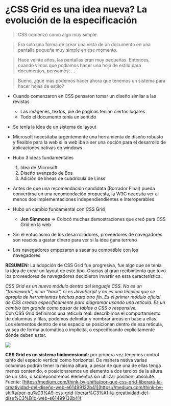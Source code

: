 # ¿CSS Grid es una idea nueva? La evolución de la especificación

> CSS comenzó como algo muy simple.

> Era solo una forma de crear una vista de un documento en una pantalla pequeña muy simple en ese momento.

> Hace veinte años, las pantallas eran muy pequeñas. Entonces, cuando vimos que podíamos hacer una hoja de estilo para documentos, pensamos: …

> Bueno, ¿qué más podemos hacer ahora que tenemos un sistema para hacer hojas de estilo?

-   Cuando comenzaron en CSS pensaron tomar un diseño similar a las revistas
    
    -   Las imágenes, textos, pie de páginas tenían ciertos lugares
    -   Todo el documento tenía un sentido
-   Se tenía la idea de un sistema de layout
    
-   Microsoft necesitaba urgentemente una herramienta de diseño robusto y flexible para la web si la web iba a ser una opción para el desarrollo de aplicaciones nativas en windows
    
-   Hubo 3 ideas fundamentales
    
    1.  Idea de Microsoft
    2.  Diseño avanzado de Bos
    3.  Adición de líneas de cuadricula de Linss
-   Antes de que una recomendación candidata (Borrador Final) pueda convertirse en una recomendación propuesta, la W3C necesita ver al menos dos implementaciones independiendientes e interoperables
    
-   Hubo un cambio fundamental con CSS Grid
    
    -   **Jen Simmons** ⇒ Colocó muchas demostraciones que creó para CSS Grid en la web
-   Sin el entusiasmo de los desarrolladores, proveedores de navegadores son reacios a gastar dinero para ver si la idea gana terreno
    
-   Los navegadores empezaron a sacar su compatible con los navegadores
    

**RESUMEN:** La adopción de CSS Grid fue progresiva, fue algo que se tenía la idea de crear un layout de este tipo. Gracias al gran recibimiento que tuvo los proveedores de navegadores decidieron invertir en esta característica.


_CSS Grid es un nuevo módulo dentro del lenguaje CSS. No es un “framework”, ni un “hack”, ni es JavaScript y no es una técnica que se apropia de herramientas hechas para otro fin. Es el primer módulo oficial de CSS creado específicamente para diagramar usando una retícula. Es un cambio tan grande como pasar de tablas a CSS o responsive._  
Con CSS Grid definimos una retícula real: describimos el comportamiento de columnas y filas, podemos delimitar y nombrar áreas en base a ellas. Los elementos dentro de ese espacio se posicionan dentro de esa retícula, ya sea de forma automática o implícita, o especificando explícitamente dónde deben estar.  

![](https://miro.medium.com/max/700/1*YpvYSqBqsBxxeGJCT9YHIw.png)

**CSS Grid es un sistema bidimensional:** por primera vez tenemos control tanto del espacio vertical como horizontal. De manera nativa varias columnas podrán tener la misma altura, a pesar de que una de ellas tenga menos contenido, o posicionaremos un elemento a dos tercios de la altura de un sitio, o sobrepondremos elementos sin utilizar position: absolute.  
Fuente: [https://medium.com/think-by-shifta/por-qué-css-grid-liberará-la-creatividad-del-diseño-web-e61499132b41](https://medium.com/think-by-shifta/por-qu%C3%A9-css-grid-liberar%C3%A1-la-creatividad-del-dise%C3%B1o-web-e61499132b41)